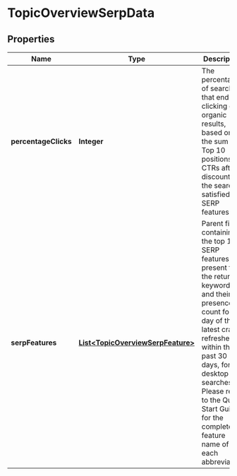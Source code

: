 # TopicOverviewSerpData

## Properties
Name | Type | Description | Notes
------------ | ------------- | ------------- | -------------
**percentageClicks** | **Integer** | The percentage of searches that end up clicking on organic results, based on the sum of Top 10 positions&#x27; CTRs after discounting the searches satisfied by SERP features. |  [optional]
**serpFeatures** | [**List&lt;TopicOverviewSerpFeature&gt;**](TopicOverviewSerpFeature.md) | Parent field containing the top 10 SERP features present for the returned keywords and their presence count for the day of the latest crawl refreshed within the past 30 days, for desktop searches.  Please refer to the Quick Start Guide for the complete feature name of each abbreviation.  |  [optional]
